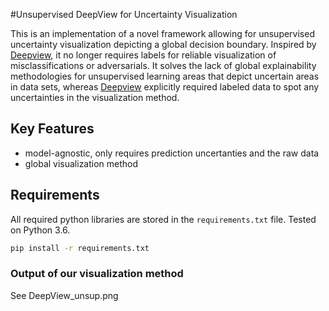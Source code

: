 #Unsupervised DeepView for Uncertainty Visualization

This is an implementation of a novel framework allowing for unsupervised uncertainty visualization depicting a global decision boundary. Inspired by [Deepview](https://github.com/LucaHermes/DeepView), it no longer requires labels for reliable visualization of misclassifications or adversarials. It solves the lack of global explainability methodologies for unsupervised learning areas that depict uncertain areas in data sets, whereas [Deepview](https://github.com/LucaHermes/DeepView) explicitly required labeled data to spot any uncertainties in the visualization method.

## Key Features
* model-agnostic, only requires prediction uncertanties and the raw data
* global visualization method

## Requirements
All required python libraries are stored in the ```requirements.txt``` file.
Tested on Python 3.6.
```bash
pip install -r requirements.txt
```
### Output of our visualization method
See DeepView_unsup.png
